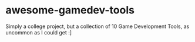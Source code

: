 # awesome-gamedev-tools
Simply a college project, but a collection of 10 Game Development Tools, as uncommon as I could get :]
